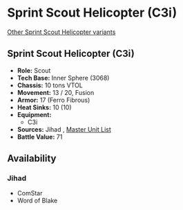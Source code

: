 # Sprint Scout Helicopter (C3i) 

[Other Sprint Scout Helicopter variants](../sprint_scout_helicopter.md) 

## Sprint Scout Helicopter (C3i) 

- **Role:** Scout 
- **Tech Base:** Inner Sphere (3068) 
- **Chassis:** 10 tons VTOL 
- **Movement:** 13 / 20, Fusion 
- **Armor:** 17 (Ferro Fibrous) 
- **Heat Sinks:** 10 (10) 
- **Equipment:** 
  - C3i 
- **Sources:** Jihad , [Master Unit List](http://masterunitlist.info/Unit/Details/3023/sprint-scout-helicopter-c3i) 
- **Battle Value:** 71 

## Availability 

### Jihad 

- ComStar 
- Word of Blake 

